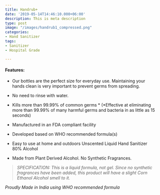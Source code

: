 ```yaml
---
title: Handrub+
date: '2019-05-14T14:46:10.000+06:00'
description: This is meta description
type: post
image: "/images/handrub1_compressed.png"
categories:
- Hand Sanitizer
tags:
- Sanitizer
- Hospital Grade

---
```

#### Features:

* Our bottles are the perfect size for everyday use. Maintaining your hands clean is very important to prevent germs from spreading.
* No need to rinse with water.
* Kills more than 99.99% of common germs * (*Effective at eliminating more than 99.99% of many harmful germs and bacteria in as little as 15 seconds)
* Manufactured in an FDA compliant facility
* Developed based on WHO recommended formula(s)
* Easy to use at home and outdoors Unscented Liquid Hand Sanitizer 80% Alcohol


* Made from Plant Derived Alcohol. No Synthetic Fragrances.

> _SPECIFICATION: This is a liquid formula, not gel. Since no synthetic fragrances have been added, this product will have a slight Corn Ethanol Alcohol smell to it._

_Proudly Made in India using WHO recommended formula_